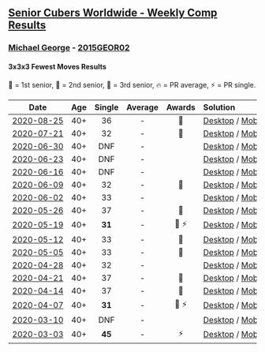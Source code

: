 <style>table {white-space: nowrap;}</style>
<link rel="stylesheet" type="text/css" href="/scw-comp/css/flags.css" />

## [Senior Cubers Worldwide - Weekly Comp Results](/scw-comp/results/)
### [Michael George](README.md) - [2015GEOR02](https://www.worldcubeassociation.org/persons/2015GEOR02?event=333fm)
#### 3x3x3 Fewest Moves Results

<span style="white-space: nowrap;">🥇 = 1st senior</span>, <span style="white-space: nowrap;">🥈 = 2nd senior</span>, <span style="white-space: nowrap;">🥉 = 3rd senior</span>, <span style="white-space: nowrap;">🔥 = PR average</span>, <span style="white-space: nowrap;">⚡ = PR single</span>.

| Date | Age | Single | Average | Awards | Solution |
| :--: | :--: | :--: | :--: | :--: | :-- |
| [2020-08-25](../../results/2020-08-25/333fm.md) | 40+ | 36 | - | 🥉 | [Desktop](https://www.facebook.com/events/599329904283159/permalink/605030907046392) / [Mobile](https://m.facebook.com/events/599329904283159?view=permalink&id=605030907046392) |
| [2020-07-21](../../results/2020-07-21/333fm.md) | 40+ | 32 | - | 🥉 | [Desktop](https://www.facebook.com/events/720490528496412/permalink/721779755034156) / [Mobile](https://m.facebook.com/events/720490528496412?view=permalink&id=721779755034156) |
| [2020-06-30](../../results/2020-06-30/333fm.md) | 40+ | DNF | - |  | [Desktop](https://www.facebook.com/events/1574705676027540/permalink/1580737872090987) / [Mobile](https://m.facebook.com/events/1574705676027540?view=permalink&id=1580737872090987) |
| [2020-06-23](../../results/2020-06-23/333fm.md) | 40+ | DNF | - |  | [Desktop](https://www.facebook.com/events/284763775909443/permalink/288609682191519) / [Mobile](https://m.facebook.com/events/284763775909443?view=permalink&id=288609682191519) |
| [2020-06-16](../../results/2020-06-16/333fm.md) | 40+ | DNF | - |  | [Desktop](https://www.facebook.com/events/753945178677521/permalink/758256418246397) / [Mobile](https://m.facebook.com/events/753945178677521?view=permalink&id=758256418246397) |
| [2020-06-09](../../results/2020-06-09/333fm.md) | 40+ | 32 | - | 🥈 | [Desktop](https://www.facebook.com/events/855783411578420/permalink/860178947805533) / [Mobile](https://m.facebook.com/events/855783411578420?view=permalink&id=860178947805533) |
| [2020-06-02](../../results/2020-06-02/333fm.md) | 40+ | 33 | - |  | [Desktop](https://www.facebook.com/events/3920457157996941/permalink/3930760370299953) / [Mobile](https://m.facebook.com/events/3920457157996941?view=permalink&id=3930760370299953) |
| [2020-05-26](../../results/2020-05-26/333fm.md) | 40+ | 37 | - | 🥉 | [Desktop](https://www.facebook.com/events/2622968941252005/permalink/2626255534256679) / [Mobile](https://m.facebook.com/events/2622968941252005?view=permalink&id=2626255534256679) |
| [2020-05-19](../../results/2020-05-19/333fm.md) | 40+ | **31** | - | 🥇 ⚡ | [Desktop](https://www.facebook.com/events/568280284126471/permalink/569029154051584) / [Mobile](https://m.facebook.com/events/568280284126471?view=permalink&id=569029154051584) |
| [2020-05-12](../../results/2020-05-12/333fm.md) | 40+ | 33 | - | 🥈 | [Desktop](https://www.facebook.com/events/2563130363933815/permalink/2564203937159791) / [Mobile](https://m.facebook.com/events/2563130363933815?view=permalink&id=2564203937159791) |
| [2020-05-05](../../results/2020-05-05/333fm.md) | 40+ | 33 | - | 🥉 | [Desktop](https://www.facebook.com/events/271150663928664/permalink/274211690289228) / [Mobile](https://m.facebook.com/events/271150663928664?view=permalink&id=274211690289228) |
| [2020-04-28](../../results/2020-04-28/333fm.md) | 40+ | 32 | - |  | [Desktop](https://www.facebook.com/events/339284923718995/permalink/340759803571507) / [Mobile](https://m.facebook.com/events/339284923718995?view=permalink&id=340759803571507) |
| [2020-04-21](../../results/2020-04-21/333fm.md) | 40+ | 37 | - | 🥉 | [Desktop](https://www.facebook.com/events/573932290186676/permalink/575408763372362) / [Mobile](https://m.facebook.com/events/573932290186676?view=permalink&id=575408763372362) |
| [2020-04-14](../../results/2020-04-14/333fm.md) | 40+ | 37 | - | 🥈 | [Desktop](https://www.facebook.com/events/1537311246473343/permalink/1540438096160658) / [Mobile](https://m.facebook.com/events/1537311246473343?view=permalink&id=1540438096160658) |
| [2020-04-07](../../results/2020-04-07/333fm.md) | 40+ | **31** | - | 🥈 ⚡ | [Desktop](https://www.facebook.com/events/253518435802861/permalink/254710715683633) / [Mobile](https://m.facebook.com/events/253518435802861?view=permalink&id=254710715683633) |
| [2020-03-10](../../results/2020-03-10/333fm.md) | 40+ | DNF | - |  | [Desktop](https://www.facebook.com/events/640532176759268/permalink/641755886636897) / [Mobile](https://m.facebook.com/events/640532176759268?view=permalink&id=641755886636897) |
| [2020-03-03](../../results/2020-03-03/333fm.md) | 40+ | **45** | - | ⚡ | [Desktop](https://www.facebook.com/events/235909040903027/permalink/237153424111922) / [Mobile](https://m.facebook.com/events/235909040903027?view=permalink&id=237153424111922) |


<!-- Global site tag (gtag.js) - Google Analytics -->
<script async src="https://www.googletagmanager.com/gtag/js?id=UA-86348435-3"></script>
<script>window.dataLayer = window.dataLayer || []; function gtag() {dataLayer.push(arguments);} gtag('js', new Date()); gtag('config', 'UA-86348435-3');</script>
